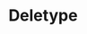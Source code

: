 ---
facebook: https://facebook.com/DELETYPE
linkedin: https://linkedin.com/company/deletype
logohandle: deletype
sort: deletype
title: Deletype
twitter: https://x.com/Deletype
website: https://deletype.com/
---